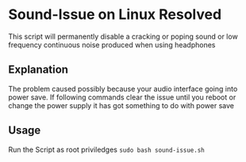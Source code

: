 # Sound-Issue on Linux Resolved
This script will permanently disable a cracking or poping sound or low frequency continuous noise produced when using headphones
## Explanation
The problem caused possibly because your audio interface going into power save.
If following commands clear the issue until you reboot or change the power supply it has got something to do with power save
## Usage
Run the Script as root priviledges
`sudo bash sound-issue.sh`
